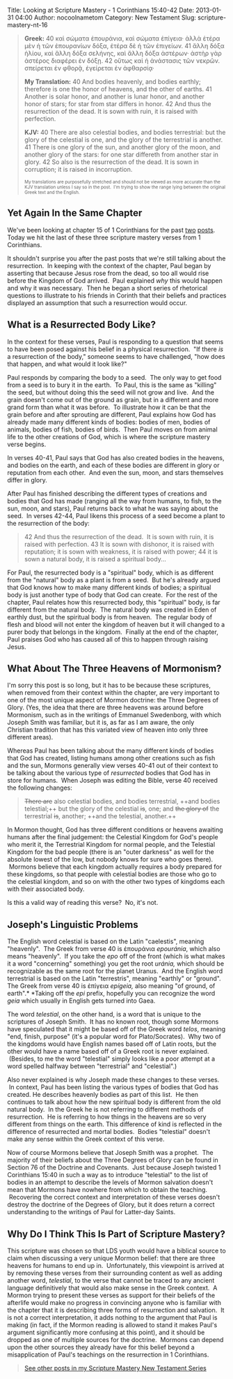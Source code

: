 Title: Looking at Scripture Mastery - 1 Corinthians 15:40-42
Date: 2013-01-31 04:00
Author: nocoolnametom
Category: New Testament
Slug: scripture-mastery-nt-16

> **Greek:**
>  <span>40</span> καὶ σώματα ἐπουράνια, καὶ σώματα ἐπίγεια· ἀλλὰ
>  ἑτέρα μὲν ἡ τῶν ἐπουρανίων δόξα, ἑτέρα δὲ ἡ τῶν ἐπιγείων.
>  <span>41</span> ἄλλη δόξα ἡλίου, καὶ ἄλλη δόξα σελήνης, καὶ ἄλλη
>  δόξα ἀστέρων· ἀστὴρ γὰρ ἀστέρος διαφέρει ἐν δόξῃ.
>  <span>42</span> οὕτως καὶ ἡ ἀνάστασις τῶν νεκρῶν. σπείρεται ἐν
>  φθορᾷ, ἐγείρεται ἐν ἀφθαρσίᾳ·
>
> **My Translation:**
>  <span>40</span> And bodies heavenly, and bodies earthly;
>  therefore is one the honor of heavens, and the other of
>  earths.
>  <span>41</span> Another is solar honor, and another is
>  lunar honor, and another honor of stars; for star from
>  star differs in honor.
>  <span>42</span> And thus the resurrection of the dead. It
>  is sown with ruin, it is raised with perfection.
>
> **KJV:**
>  <span>40</span> There are also celestial bodies, and bodies
>  terrestrial: but the glory of the celestial is one, and the glory of
>  the terrestrial is another.
>  <span>41</span> There is one glory of the sun, and another glory of
>  the moon, and another glory of the stars: for one star differeth from
>  another star in glory.
>  <span>42</span> So also is the resurrection of the dead. It is sown
>  in corruption; it is raised in incorruption.
>
> <span style="font-size: x-small;">My translations are purposefully stretched
>  and should not be viewed as more accurate than the KJV translation unless I
>  say so in the post.  I'm trying to show the range lying between the original
>  Greek text and the English.</span>

Yet Again In the Same Chapter
-----------------------------

We've been looking at chapter 15 of 1 Corinthians for the past [two][] [posts][].
Today we hit the last of these three scripture mastery verses from 1 Corinthians.

It shouldn't surprise you after the past posts that we're still talking
about the resurrection.  In keeping with the context of the chapter, Paul
began by asserting that because Jesus rose from the dead, so too all would rise
before the Kingdom of God arrived.  Paul explained *why* this would happen and
why it was necessary.  Then he began a short series of rhetorical questions
to illustrate to his friends in Corinth that their beliefs and practices
displayed an assumption that such a resurrection would occur.

What is a Resurrected Body Like?
--------------------------------

In the context for these verses, Paul is responding to a question that
seems to have been posed against his belief in a physical resurrection.  "If
there *is* a resurrection of the body," someone seems to have challenged, "how does
that happen, and what would it look like?"

Paul responds by comparing the body to a seed.  The only way to get food
from a seed is to bury it in the earth.  To Paul, this is the same as
"killing" the seed, but without doing this the seed will not grow and live.  And the
grain doesn't come out of the ground as grain, but in a different and more
grand form than what it was before.  To illustrate how it can be that the grain
before and after sprouting are different, Paul explains how God has already made
many different kinds of bodies: bodies of men, bodies of animals, bodies of
fish, bodies of birds.  Then Paul moves on from animal life to the other
creations of God, which is where the scripture mastery verse begins.

In verses 40-41, Paul says that God has also created bodies in the
heavens, and bodies on the earth, and each of these bodies are different in glory
or reputation from each other.  And even the sun, moon, and stars
themselves differ in glory.

After Paul has finished describing the different types of creations and
bodies that God has made (ranging all the way from humans, to fish, to the
sun, moon, and stars), Paul returns back to what he was saying about the seed.  In
verses 42-44, Paul likens this process of a seed become a plant to the
resurrection of the body:

> <span>42</span> And thus the resurrection of the dead.  It is sown with ruin,
>  it is raised with perfection.
>  <span>43</span> It is sown with dishonor, it is raised with reputation; it is
>  sown with weakness, it is raised with power;
>  <span>44</span> it is sown a natural body, it is raised a spiritual body...

For Paul, the resurrected body is a "spiritual" body, which is as
different from the "natural" body as a plant is from a seed.  But he's already argued
that God knows how to make many different kinds of bodies; a spiritual body is
just another type of body that God can create.  For the rest of the chapter,
Paul relates how this resurrected body, this "spiritual" body, is far
different from the natural body.  The natural body was created in Eden of earthly
dust, but the spiritual body is from heaven.  The regular body of flesh and blood
will not enter the kingdom of heaven but it will changed to a purer body that
belongs in the kingdom.  Finally at the end of the chapter, Paul praises God who
has caused all of this to happen through raising Jesus.

What About The Three Heavens of Mormonism?
------------------------------------------

I'm sorry this post is so long, but it has to be because these
scriptures, when removed from their context within the chapter, are very important to
one of the most unique aspect of Mormon doctrine: the Three Degrees of Glory.
(Yes, the idea that there are three heavens was around before Mormonism, such as
in the writings of Emmanuel Swedenborg, with which Joseph Smith was familiar,
but it is, as far as I am aware, the only Christian tradition that has this
variated view of heaven into only three different areas).

Whereas Paul has been talking about the many different kinds of bodies
that God has created, listing humans among other creations such as fish and the
sun, Mormons generally view verses 40-41 out of their context to be talking
about the various type of *resurrected* bodies that God has in store for humans.
 When Joseph was editing the Bible, verse 40 received the following changes:

> ~~There are~~ also celestial bodies, and bodies terrestrial, ++and bodies telestial;++
>  but the glory of the celestial ~~is~~, one; and ~~the glory of~~ the terrestrial
>  ~~is~~, another; ++and the telestial, another.++

In Mormon thought, God has three different conditions or heavens
awaiting humans after the final judgement: the Celestial Kingdom for God's people who
merit it, the Terrestrial Kingdom for normal people, and the Telestial Kingdom
for the bad people (there is an "outer darkness" as well for the absolute lowest of
the low, but nobody knows for sure who goes there).  Mormons believe that each
kingdom actually requires a body prepared for these kingdoms, so that people
with celestial bodies are those who go to the celestial kingdom, and so on
with the other two types of kingdoms each with their associated body.

Is this a valid way of reading this verse?  No, it's not.

Joseph's Linguistic Problems
----------------------------

The English word celestial is based on the Latin "caelestis", meaning
"heavenly".  The Greek from verse 40 is ἐπουράνια *epouránia*, which
also means "heavenly".  If you take the *epo* off of the front (which is what
makes it a word "concerning" something) you get the root *uránia,* which should
be recognizable as the same root for the planet Uranus.  And the English
word terrestrial is based on the Latin "terrestris", meaning "earthly" or
"ground". The Greek from verse 40 is ἐπίγεια *epígeia,* also meaning "of ground,
of earth".* *Taking off the *epi* prefix, hopefully you can recognize the
word *geia* which usually in English gets turned into Gaea.

The word *telestial*, on the other hand, is a word that is unique to
the scriptures of Joseph Smith.  It has no known root, though some Mormons
have speculated that it might be based off of the Greek word *telos*,
meaning "end, finish, purpose" (it's a popular word for Plato/Socrates).  Why two of
the kingdoms would have English names based off of Latin roots, but the
other would have a name based off of a Greek root is never explained.  (Besides, to
me the word "telestial" simply looks like a poor attempt at a word spelled
halfway between "terrestrial" and "celestial".)

Also never explained is why Joseph made these changes to these verses.
 In context, Paul has been listing the various types of bodies that God has
created. He describes heavenly bodies as part of this list.  He then continues
to talk about how the new spiritual body is different from the old natural
body.  In the Greek he is not referring to different methods of resurrection.  He is
referring to how things in the heavens are so very different from things on the
earth. This difference of kind is reflected in the difference of resurrected
and mortal bodies.  Bodies "telestial" doesn't make any sense within the Greek
context of this verse.

Now of course Mormons believe that Joseph Smith was a prophet.  The
majority of their beliefs about the Three Degrees of Glory can be found in Section
76 of the Doctrine and Covenants.  Just because Joseph twisted 1 Corinthians
15:40 in such a way as to introduce "telestial" to the list of bodies in an attempt
to describe the levels of Mormon salvation doesn't mean that Mormons have
nowhere from which to obtain the teaching.  Recovering the correct context
and interpretation of these verses doesn't destroy the doctrine of the
Degrees of Glory, but it does return a correct understanding to the writings of
Paul for Latter-day Saints.

Why Do I Think This Is Part of Scripture Mastery?
-------------------------------------------------

This scripture was chosen so that LDS youth would have a biblical source
to claim when discussing a very unique Mormon belief: that there are three
heavens for humans to end up in.  Unfortunately, this viewpoint is arrived at
by removing these verses from their surrounding content as well as adding
another word, *telestial*, to the verse that cannot be traced to any ancient
language definitively that would also make sense in the Greek context.  A Mormon
trying to present these verses as support for their beliefs of the afterlife
would make no progress in convincing anyone who is familiar with the chapter that
it is describing three forms of resurrection and salvation.  It is not a
correct interpretation, it adds nothing to the argument that Paul is making (in
fact, if the Mormon reading is allowed to stand it makes Paul's argument
significantly more confusing at this point), and it should be dropped as one of
multiple sources for the doctrine.  Mormons can depend upon the other sources
they already have for this belief beyond a misapplication of Paul's
teachings on the resurrection in 1 Corinthians.

> [See other posts in my Scripture Mastery New Testament Series][]

  [two]: /2013/01/24/scripture-mastery-nt-14/
  [posts]: /2013/01/28/scripture-mastery-nt-15/
  [See other posts in my Scripture Mastery New Testament Series]: /scripture-mastery-new-testament/ "Scripture Mastery: New Testament"
